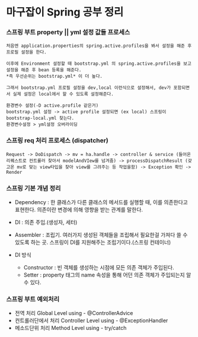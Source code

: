 # 마구잡이 Spring 공부 정리

### 스프링 부트 property || yml 설정 값들 프로세스
```
처음엔 application.properties의 spring.active.profiles을 봐서 설정을 해준 후 프로필 설정을 한다. 

이후에 Environment 설정할 때 bootstrap.yml 의 spring.active.profiles을 보고 설정을 해준 후 bean 등록을 해준다.
*즉 우선순위는 bootstrap.yml* 이 더 높다.

그래서 bootstrap.yml 프로필 설정을 dev,local 이런식으로 설정해서, dev가 포함되면서 실제 설정은 local에서 할 수 있도록 설정해준다.

환경변수 설정(-D active.profile 같은거)
bootstrap.yml 설정 -> active profile 설정되면 (ex local) 스프링이 bootstrap-local.yml 찾는다.
환경변수설정 > yml설정 오버라이딩
```

### 스프링 req 처리 프로세스 (dispatcher)
```
Request -> DoDispatch -> mv = ha.handle -> controller & service (들어온 리퀘스트로 컨트롤러 찾아서 modelAndVIew를 넘겨줌) -> processDispatchResult (갖고온 mv로 맞는 view타입을 찾아 view를 그려주는 등 작업을함) -> Exception 확인 -> Render
```

### 스프링 기본 개념 정리
- Dependency : 한 클래스가 다른 클래스의 메서드를 실행할 때, 이를 의존한다고 표현한다. 의존이란 변경에 의해 영향을 받는 관계를 말한다.
- DI : 의존 주입.(생성자, 세터)
- Assembler : 조립기. 여러가지 생성된 객체들을 조립해서 필요한걸 가져다 쓸 수 있도록 하는 곳. 스프링이 DI를 지원해주는 조립기이다.(스프링 컨테이너)

- DI 방식
    - Constructor : 빈 객체를 생성하는 시점에 모든 의존 객체가 주입된다.
    - Setter : property 태그의 name 속성을 통해 어던 의존 객체가 주입되는지 알 수 있다.

### 스프링 부트 예외처리
- 전역 처리 Global Level using -  @ControllerAdvice
- 컨트롤러단에서 처리 Controller Level using - @ExceptionHandler 
- 메소드단위 처리 Method Level using - try/catch  

